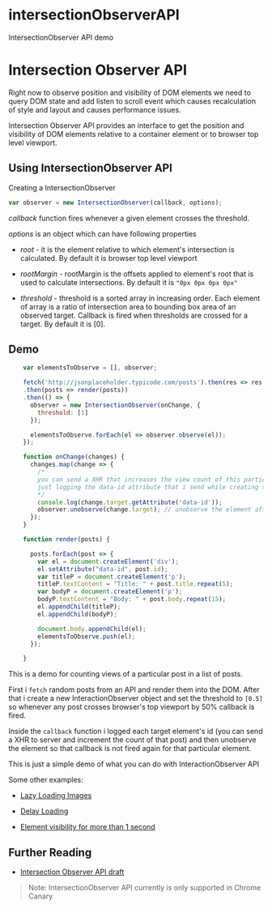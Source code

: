 # intersectionObserverAPI
IntersectionObserver API demo

# Intersection Observer API


Right now to observe position and visibility of DOM elements we need to query DOM state and add listen to scroll event which causes recalculation of style and layout and causes performance issues.


Intersection Observer API provides an interface to get the position and visibility of DOM elements  relative to a container element or to browser top level viewport.

## Using IntersectionObserver API

Creating a IntersectionObserver

```js
var observer = new IntersectionObserver(callback, options);
```

*callback* function fires whenever a given element crosses the threshold.

*options* is an object which can have following properties

- *root* - it is the element relative to which element's intersection is calculated. By default it is browser top level viewport

- *rootMargin* - rootMargin is the offsets applied to element's root that is used to calculate 
intersections. By default it is ```"0px 0px 0px 0px"```

-  *threshold* - threshold is a sorted array in increasing order. Each element of array is a ratio of intersection area to bounding box area of an observed target. Callback is fired when thresholds are crossed for a target. By default it is [0].

## Demo

```js
    var elementsToObserve = [], observer;

    fetch('http://jsonplaceholder.typicode.com/posts').then(res => res.json())
	.then(posts => render(posts))
	.then(() => {
      observer = new IntersectionObserver(onChange, {
        threshold: [1]
      });

      elementsToObserve.forEach(el => observer.observe(el));
    });

    function onChange(changes) {
      changes.map(change => {
        /*
        you can send a XHR that increases the view count of this particular post for now i'm
        just logging the data-id attribute that i send while creating the div of each post
        */
        console.log(change.target.getAttribute('data-id'));
        observer.unobserve(change.target); // unobserve the element after it's view is counted
      });
    }

    function render(posts) {

      posts.forEach(post => {
        var el = document.createElement('div');
        el.setAttribute("data-id", post.id);
        var titleP = document.createElement('p');
        titleP.textContent = "Title: " + post.title.repeat(5);
        var bodyP = document.createElement('p');
        bodyP.textContent = "Body: " + post.body.repeat(15);
        el.appendChild(titleP);
        el.appendChild(bodyP);

        document.body.appendChild(el);
        elementsToObserve.push(el);
      });

    }
```

This is a demo for counting views of a particular post in a list of posts.

First i ```fetch``` random posts from an API and render them into the DOM. After that i create a new InteractionObserver object and set the threshold to ```[0.5]``` so whenever any post crosses browser's top viewport by 50% callback is fired.

Inside the ```callback``` function i logged each target element's id (you can send a XHR to server and increment the count of that post) and then unobserve the element so that callback is not fired again for that particular element.


This is just a simple demo of what you can do with InteractionObserver API

Some other examples:

- [Lazy Loading Images](http://wilsonpage.github.io/in-sixty/intersection-observer/)

- [Delay Loading](https://github.com/WICG/IntersectionObserver/blob/gh-pages/explainer.md#delay-loading)

- [Element visibility for more than 1 second](https://github.com/WICG/IntersectionObserver/blob/gh-pages/explainer.md#element-visibility)


## Further Reading

- [Intersection Observer API draft](https://wicg.github.io/IntersectionObserver/)

> Note: IntersectionObserver API currently is only supported in Chrome Canary





